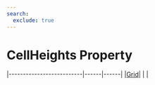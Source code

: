 ```yaml
---
search:
  exclude: true
---
```


<h1 class="heading"><span class="name">CellHeights Property</span></h1>

|--------------------------|------|------|
|[Grid](../objects/grid.md)|&nbsp;|&nbsp;|

